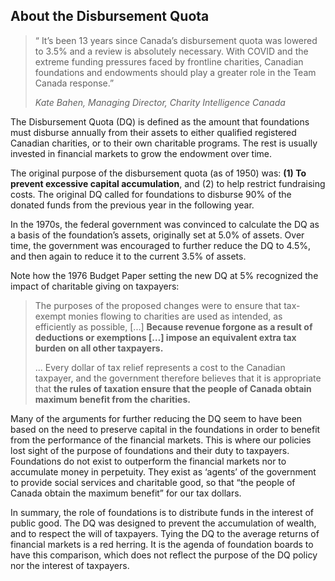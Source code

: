 ## About the Disbursement Quota

> “ It’s been 13 years since Canada’s disbursement quota was lowered to 3.5% and a review is absolutely necessary. With COVID and the extreme funding pressures
  faced by frontline charities, Canadian foundations and endowments should play a greater role in the Team Canada response.”
>  
> <cite>Kate Bahen, Managing Director, Charity Intelligence Canada</cite>
 
The Disbursement Quota (DQ) is defined as the amount that foundations must disburse annually from their assets to either qualified registered Canadian charities, or to their own charitable programs. The rest is usually invested in financial markets to grow the endowment over time.

The original purpose of the disbursement quota (as of 1950) was:  **(1) To prevent excessive capital accumulation**, and (2) to help restrict fundraising costs. The original DQ called for foundations to disburse 90% of the donated funds from the previous year in the following year. 

In the 1970s, the federal government was convinced to calculate the DQ as a basis of the foundation’s assets, originally set at 5.0% of assets. Over time, the government was encouraged to further reduce the DQ to 4.5%, and then again to reduce it to the current 3.5% of assets. 

Note how the 1976 Budget Paper setting the new DQ at 5% recognized the impact of charitable giving on taxpayers:

> The purposes of the proposed changes were to ensure that tax-exempt monies flowing to charities are used as intended, as efficiently as possible, [...] **Because revenue forgone as a result of deductions or exemptions […] impose an equivalent extra tax burden on all other taxpayers.**
>
>... Every dollar of tax relief represents a cost to the Canadian taxpayer, and the government therefore believes that it is appropriate that **the rules of taxation ensure that the people of Canada obtain maximum benefit from the charities.** 

Many of the arguments for further reducing the DQ seem to have been based on the need to preserve capital in the foundations in order to benefit from the performance of the financial markets. This is where our policies lost sight of the purpose of foundations and their duty to taxpayers. Foundations do not exist to outperform the financial markets nor to accumulate money in perpetuity. They exist as ‘agents’ of the government to provide social services and charitable good, so that “the people of Canada obtain the maximum benefit” for our tax dollars.

In summary, the role of foundations is to distribute funds in the interest of public good. The DQ was designed to prevent the accumulation of wealth, and to respect the will of taxpayers. Tying the DQ to the average returns of financial markets is a red herring. It is the agenda of foundation boards to have this comparison, which does not reflect the purpose of the DQ policy nor the interest of taxpayers. 